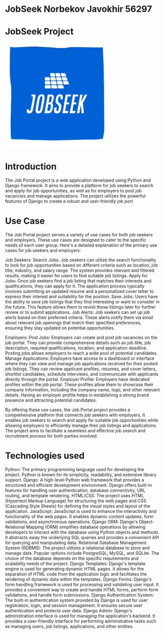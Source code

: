 # JobSeek Norbekov Javokhir 56297
# JobSeek Project <br>
![alt text](https://raw.githubusercontent.com/REZUAE/JobSeek/main/UIUX/Logo.jpg)
# Introduction
The Job Portal project is a web application developed using Python and Django framework. It aims to provide a platform for job seekers to search and apply for job opportunities, as well as for employers to post job vacancies and manage applications. The project utilizes the powerful features of Django to create a robust and user-friendly job port
# Use Case
The Job Portal project serves a variety of use cases for both job seekers and employers. These use cases are designed to cater to the specific needs of each user group. Here's a detailed explanation of the primary use cases for job seekers and employers:

Job Seekers:
Search Jobs: Job seekers can utilize the search functionality to look for job opportunities based on different criteria such as location, job title, industry, and salary range. The system provides relevant and filtered results, making it easier for users to find suitable job listings.
Apply for Jobs: Once job seekers find a job listing that matches their interests and qualifications, they can apply for it. The application process typically involves submitting an updated resume and a personalized cover letter to express their interest and suitability for the position.
Save Jobs: Users have the ability to save job listings that they find interesting or want to consider in the future. This feature allows them to revisit those listings later for further review or to submit applications.
Job Alerts: Job seekers can set up job alerts based on their preferred criteria. These alerts notify them via email about relevant job openings that match their specified preferences, ensuring they stay updated on potential opportunities.

Employers:
Post Jobs: Employers can create and post job vacancies on the job portal. They can provide comprehensive details such as job title, job description, required qualifications, location, and application deadline. Posting jobs allows employers to reach a wide pool of potential candidates.
Manage Applications: Employers have access to a dashboard or interface where they can view and manage job applications received for their posted job listings. They can review applicant profiles, resumes, and cover letters, shortlist candidates, schedule interviews, and communicate with applicants directly through the portal.
Employer Profile: Employers have dedicated profiles within the job portal. These profiles allow them to showcase their company information, including the company name, logo, and other relevant details. Having an employer profile helps in establishing a strong brand presence and attracting potential candidates.

By offering these use cases, the Job Portal project provides a comprehensive platform that connects job seekers with employers. It enables job seekers to search and apply for suitable job opportunities while allowing employers to efficiently manage their job listings and applications. The project aims to facilitate a seamless and effective job search and recruitment process for both parties involved.

# Technologies used
Python: The primary programming language used for developing the project. Python is known for its simplicity, readability, and extensive library support.
Django: A high-level Python web framework that provides a structured and efficient development environment. Django offers built-in features for handling user authentication, database connectivity, URL routing, and template rendering.
HTML/CSS: The project uses HTML (Hypertext Markup Language) for structuring the web pages and CSS (Cascading Style Sheets) for defining the visual styles and layout of the application.
JavaScript: JavaScript is used to enhance the interactivity and functionality of the web pages. It enables dynamic content updates, form validations, and asynchronous operations.
Django ORM: Django's Object-Relational Mapping (ORM) simplifies database operations by allowing developers to interact with the database using Python objects and methods. It abstracts away the underlying SQL queries and provides a convenient API for querying and manipulating data.
Relational Database Management System (RDBMS): The project utilizes a relational database to store and manage data. Popular options include PostgreSQL, MySQL, and SQLite. The choice of the database depends on the specific requirements and scalability needs of the project.
Django Templates: Django's template engine is used for generating dynamic HTML pages. It allows for the separation of HTML code from the application logic and facilitates the rendering of dynamic data within the templates.
Django Forms: Django's form handling framework is used for processing and validating user input. It provides a convenient way to create and handle HTML forms, perform form validations, and handle form submissions.
Django Authentication System: The built-in authentication system provided by Django is used for user registration, login, and session management. It ensures secure user authentication and protects user data.
Django Admin: Django's administration interface is used for managing the application's backend. It provides a user-friendly interface for performing administrative tasks such as managing users, job listings, applications, and other entities.
